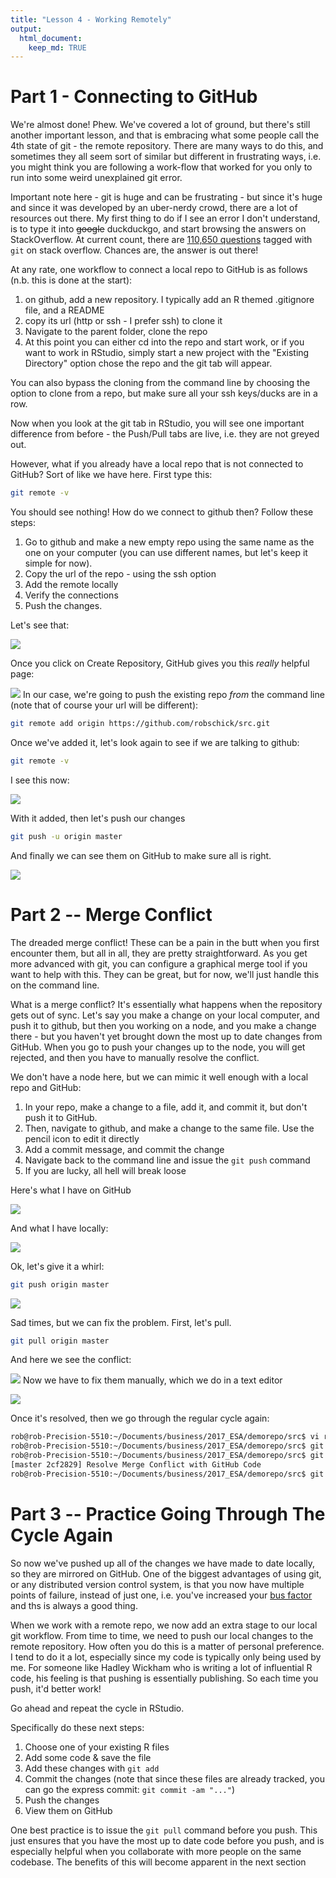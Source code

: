 ```yaml
---
title: "Lesson 4 - Working Remotely"
output: 
  html_document:
    keep_md: TRUE
---
```




# Part 1 - Connecting to GitHub
We're almost done! Phew. We've covered a lot of ground, but there's still another important lesson, and that is embracing what some people call the 4th state of git - the remote repository. There are many ways to do this, and sometimes they all seem sort of similar but different in frustrating ways, i.e. you might think you are following a work-flow that worked for you only to run into some weird unexplained git error.

Important note here - git is huge and can be frustrating - but since it's huge and since it was developed by an uber-nerdy crowd, there are a lot of resources out there. My first thing to do if I see an error I don't understand, is to type it into ~~google~~ duckduckgo, and start browsing the answers on StackOverflow. At current count, there are [110,650 questions](https://stackoverflow.com/questions/tagged/git) tagged with ```git``` on stack overflow. Chances are, the answer is out there!

At any rate, one workflow to connect a local repo to GitHub is as follows (n.b. this is done at the start):

1. on github, add a new repository. I typically add an R themed .gitignore file, and a README
2. copy its url (http or ssh - I prefer ssh) to clone it
3. Navigate to the parent folder, clone the repo
4. At this point you can either cd into the repo and start work, or if you want to work in RStudio, simply start a new project with the "Existing Directory" option chose the repo and the git tab will appear.

You can also bypass the cloning from the command line by choosing the option to clone from a repo, but make sure all your ssh keys/ducks are in a row.

Now when you look at the git tab in RStudio, you will see one important difference from before - the Push/Pull tabs are live, i.e. they are not greyed out.

However, what if you already have a local repo that is not connected to GitHub? Sort of like we have here. First type this:


```bash
git remote -v
```

You should see nothing! How do we connect to github then? Follow these steps:

1. Go to github and make a new empty repo using the same name as the one on your computer (you can use different names, but let's keep it simple for now).
2. Copy the url of the repo - using the ssh option
3. Add the remote locally
4. Verify the connections
5. Push the changes.

Let's see that:

![](images/repo.png)

Once you click on Create Repository, GitHub gives you this _really_ helpful page:

![](images/repoClone.png)
In our case, we're going to push the existing repo *from* the command line (note that of course your url will be different):


```bash
git remote add origin https://github.com/robschick/src.git
```

Once we've added it, let's look again to see if we are talking to github:


```bash
git remote -v
```

I see this now:

![](images/remote.png)


With it added, then let's push our changes

```bash
git push -u origin master
```

And finally we can see them on GitHub to make sure all is right.

![](images/pushGitHub.png)

# Part 2 -- Merge Conflict
The dreaded merge conflict! These can be a pain in the butt when you first encounter them, but all in all, they are pretty straightforward. As you get more advanced with git, you can configure a graphical merge tool if you want to help with this. They can be great, but for now, we'll just handle this on the command line.

What is a merge conflict? It's essentially what happens when the repository gets out of sync. Let's say you make a change on your local computer, and push it to github, but then you working on a node, and you make a change there - but you haven't yet brought down the most up to date changes from GitHub. When you go to push your changes up to the node, you will get rejected, and then you have to manually resolve the conflict. 

We don't have a node here, but we can mimic it well enough with a local repo and GitHub:

1. In your repo, make a change to a file, add it, and commit it, but don't push it to GitHub.
2. Then, navigate to github, and make a change to the same file. Use the pencil icon to edit it directly
3. Add a commit message, and commit the change
4. Navigate back to the command line and issue the ```git push``` command
5. If you are lucky, all hell will break loose

Here's what I have on GitHub

![](images/githubMerge.png)

And what I have locally:

![](images/localMerge.png)

Ok, let's give it a whirl:


```bash
git push origin master
```

![](images/pushFail2.png)

Sad times, but we can fix the problem. First, let's pull.


```bash
git pull origin master
```

And here we see the conflict:

![](images/pullMerge.png)
Now we have to fix them manually, which we do in a text editor

![](images/viMC.png)

Once it's resolved, then we go through the regular cycle again:


```bash
rob@rob-Precision-5510:~/Documents/business/2017_ESA/demorepo/src$ vi readData.R 
rob@rob-Precision-5510:~/Documents/business/2017_ESA/demorepo/src$ git add readData.R 
rob@rob-Precision-5510:~/Documents/business/2017_ESA/demorepo/src$ git commit -m "Resolve Merge Conflict with GitHub Code"
[master 2cf2829] Resolve Merge Conflict with GitHub Code
rob@rob-Precision-5510:~/Documents/business/2017_ESA/demorepo/src$ git push origin master
```



# Part 3 -- Practice Going Through The Cycle Again
So now we've pushed up all of the changes we have made to date locally, so they are mirrored on GitHub. One of the biggest advantages of using git, or any distributed version control system, is that you now have multiple points of failure, instead of just one, i.e. you've increased your [bus factor](https://en.wikipedia.org/wiki/Bus_factor) and ths is always a good thing. 

When we work with a remote repo, we now add an extra stage to our local git workflow. From time to time, we need to push our local changes to the remote repository. How often you do this is a matter of personal preference. I tend to do it a lot, especially since my code is typically only being used by me. For someone like Hadley Wickham who is writing a lot of influential R code, his feeling is that pushing is essentially publishing. So each time you push, it'd better work!

Go ahead and repeat the cycle in RStudio. 

Specifically do these next steps:

1. Choose one of your existing R files
2. Add some code & save the file
3. Add these changes with ```git add```
4. Commit the changes (note that since these files are already tracked, you can go the express commit: ```git commit -am "..."```)
5. Push the changes
6. View them on GitHub

One best practice is to issue the ```git pull``` command before you push. This just ensures that you have the most up to date code before you push, and is especially helpful when you collaborate with more people on the same codebase. The benefits of this will become apparent in the next section
